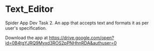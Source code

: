 # Text_Editor
Spider App Dev Task 2.
An app that accepts text and formats it as per user's specification.

Download the app at https://drive.google.com/open?id=0B4tgYJRQ9Mvxd3ROS2pPNHhnRDA&authuser=0
